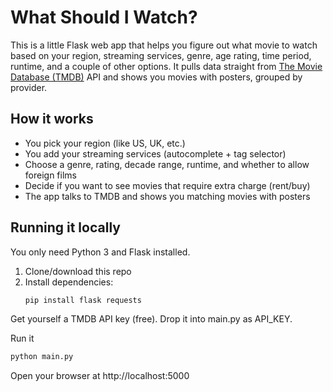 # What Should I Watch?

This is a little Flask web app that helps you figure out what movie to watch based on your region, streaming services, genre, age rating, time period, runtime, and a couple of other options.
It pulls data straight from [The Movie Database (TMDB)](https://www.themoviedb.org/) API and shows you movies with posters, grouped by provider.

## How it works
- You pick your region (like US, UK, etc.)
- You add your streaming services (autocomplete + tag selector)
- Choose a genre, rating, decade range, runtime, and whether to allow foreign films
- Decide if you want to see movies that require extra charge (rent/buy)
- The app talks to TMDB and shows you matching movies with posters

## Running it locally
You only need Python 3 and Flask installed.

1. Clone/download this repo
2. Install dependencies:
   ```bash
   pip install flask requests
   ```
Get yourself a TMDB API key (free). Drop it into main.py as API_KEY.

Run it
```bash
python main.py
```
Open your browser at http://localhost:5000
